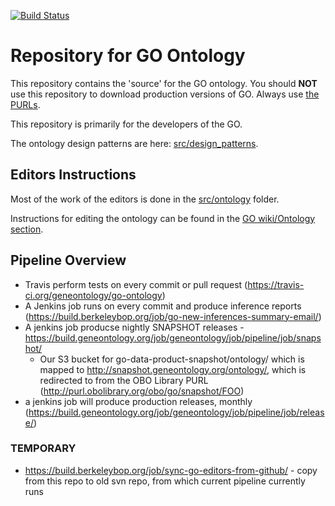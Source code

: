 [![Build Status](https://travis-ci.org/geneontology/go-ontology.svg?branch=master)](https://travis-ci.org/geneontology/go-ontology)

# Repository for GO Ontology

This repository contains the 'source' for the GO ontology. You should
__NOT__ use this repository to download production versions of
GO. Always use [the PURLs](http://obofoundry.org/ontology/go.html).

This repository is primarily for the developers of the GO.

The ontology design patterns are here: [src/design_patterns](src/design_patterns).

## Editors Instructions

Most of the work of the editors is done in the [src/ontology](src/ontology) folder.

Instructions for editing the ontology can be found in the [GO wiki/Ontology section](http://wiki.geneontology.org/index.php/Ontology_Development). 

## Pipeline Overview

 - Travis perform tests on every commit or pull request (https://travis-ci.org/geneontology/go-ontology)
 - A Jenkins job runs on every commit and produce inference reports (https://build.berkeleybop.org/job/go-new-inferences-summary-email/)
 - A jenkins job producse nightly SNAPSHOT releases - https://build.geneontology.org/job/geneontology/job/pipeline/job/snapshot/
    * Our S3 bucket for go-data-product-snapshot/ontology/ which is mapped to http://snapshot.geneontology.org/ontology/, which is redirected to from the OBO Library PURL (http://purl.obolibrary.org/obo/go/snapshot/FOO)
 - a jenkins job will produce production releases, monthly (https://build.geneontology.org/job/geneontology/job/pipeline/job/release/)

### TEMPORARY

 - https://build.berkeleybop.org/job/sync-go-editors-from-github/ - copy from this repo to old svn repo, from which current pipeline currently runs
